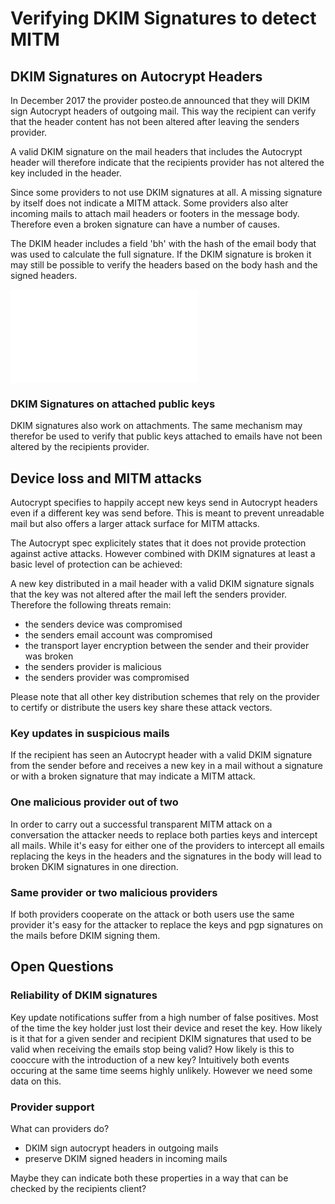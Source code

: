 # Verifying DKIM Signatures to detect MITM

## DKIM Signatures on Autocrypt Headers

In December 2017 the provider posteo.de announced that they will DKIM sign
Autocrypt headers of outgoing mail. This way the recipient can verify
that the header content has not been altered after leaving the senders
provider.

A valid DKIM signature on the mail headers that includes the Autocrypt
header will therefore indicate that the recipients provider has not
altered the key included in the header.

Since some providers to not use DKIM signatures at all. A missing
signature by itself does not indicate a MITM attack. Some providers also
alter incoming mails to attach mail headers or footers in the message body.
Therefore even a broken signature can have a number of causes.

The DKIM header includes a field 'bh' with the hash of the email body
that was used to calculate the full signature. If the DKIM signature is
broken it may still be possible to verify the headers based on the body
hash and the signed headers.

![Alt text](images/dkim.pdf)

### DKIM Signatures on attached public keys

DKIM signatures also work on attachments. The same mechanism may
therefor be used to verify that public keys attached to emails have not
been altered by the recipients provider.

## Device loss and MITM attacks

Autocrypt specifies to happily accept new keys send in Autocrypt headers
even if a different key was send before. This is meant to prevent
unreadable mail but also offers a larger attack surface for MITM
attacks.

The Autocrypt spec explicitely states that it does not provide
protection against active attacks. However combined with DKIM signatures
at least a basic level of protection can be achieved:

A new key distributed in a mail header with a valid DKIM signature
signals that the key was not altered after the mail left the senders
provider. Therefore the following threats remain:

* the senders device was compromised
* the senders email account was compromised
* the transport layer encryption between the sender and their provider
  was broken
* the senders provider is malicious
* the senders provider was compromised

Please note that all other key distribution schemes that rely on the
provider to certify or distribute the users key share these attack
vectors.

### Key updates in suspicious mails

If the recipient has seen an Autocrypt header with a valid DKIM
signature from the sender before and receives a new key in a mail
without a signature or with a broken signature that may indicate a MITM
attack.

### One malicious provider out of two

In order to carry out a successful transparent MITM attack on a
conversation the attacker needs to replace both parties keys and
intercept all mails. While it's easy for either one of the providers to
intercept all emails replacing the keys in the headers and the
signatures in the body will lead to broken DKIM signatures in one
direction.

### Same provider or two malicious providers

If both providers cooperate on the attack or both users use the same
provider it's easy for the attacker to replace the keys and pgp
signatures on the mails before DKIM signing them.


## Open Questions

### Reliability of DKIM signatures

Key update notifications suffer from a high number of false positives.
Most of the time the key holder just lost their device and reset the
key. How likely is it that for a given sender and recipient DKIM
signatures that used to be valid when receiving the emails stop being
valid? How likely is this to cooccure with the introduction of a new
key? Intuitively both events occuring at the same time seems highly
unlikely. However we need some data on this.

### Provider support

What can providers do?

* DKIM sign autocrypt headers in outgoing mails
* preserve DKIM signed headers in incoming mails

Maybe they can indicate both these properties in a way that can be
checked by the recipients client?

